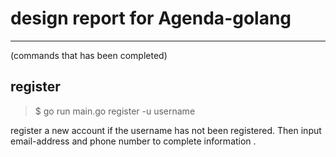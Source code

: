 # design report for Agenda-golang
----
(commands that has been completed)
## **register**
>$ go run main.go register -u username

register a new account if the username has not been registered. Then input email-address and phone number to complete information .
